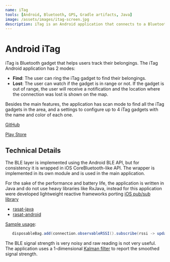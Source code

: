 ```yaml
---
name: iTag
tools: [Android, Bluetooth, GPS, Gradle artifacts, Java]
image: /assets/images/itag-screen.jpg
description: iTag is an Android application that connects to a Bluetooth gadget for tracking the user’s belongings.
---
```


# Android iTag

iTag is Bluetooth gadget that helps users track their belongings. The iTag Android application has 2 modes:
 - **Find**: The user can ring the iTag gadget to find their belongings.
 - **Lost**: The user can watch if the gadget is in range or not. If the gadget is out of range, the user will receive
  a notification and the location where the connection was lost is shown on the map.

Besides the main features, the application has scan mode to find all the iTag gadgets in the area, and a settings
to configure up to 4 iTag gadgets with the name and color of each one.

  [GitHub](https://github.com/s4ysolutions/itag)

  [Play Store](https://play.google.com/store/apps/details?id=s4y.itag)

## Technical Details

The BLE layer is implemented using the Android BLE API, but for consistency it is wrapped in iOS CoreBluetooth-like API.
The wrapper is implemented in its own module and is used in the main application.

For the sake of the performance and battery life, the application is written in Java and do not use heavy libraries like
RxJava, instead for this application were developed lightweight reactive frameworks porting [iOS pub/sub library](https://github.com/gokselkoksal/Rasat)

   - [rasat-java](https://github.com/s4ysolutions/rasat-java)
   - [rasat-android](https://github.com/s4ysolutions/rasat-android)

[Sample usage](https://github.com/s4ysolutions/itag/blob/9a68d6093e9ae1a992a6b29873eeb3f6afdb31af/app/src/main/java/s4y/itag/ITagsFragment.java#L480):

```java
   disposableBag.add(connection.observableRSSI().subscribe(rssi -> updateRSSI(id, rssi)));
```

The BLE signal strength is very noisy and raw reading is not very useful. The application uses a 1-dimensional [Kalman
filter](https://github.com/s4ysolutions/itag/blob/master/itagble/src/main/java/s4y/itag/ble/RSSIFilter.java) to report the smoothed signal strength.
